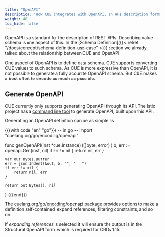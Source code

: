 ```yaml
---
title: "OpenAPI"
description: "How CUE integrates with OpenAPI, an API description format for REST"
weight: 40
toc_hide: false
---
```


OpenAPI is a standard for the description of REST APIs.
Describing value schema is one aspect of this.
In the
[Schema Definition]({{< relref "/docs/concept/schema-definition-use-case" >}})
section we already talked about the relationship between CUE and OpenAPI.

One aspect of OpenAPI is to define data schema.
CUE supports converting CUE values to such schema.
As CUE is more expressive than OpenAPI, it is not possible to generate
a fully accurate OpenAPI schema.
But CUE makes a best effort to encode as much as possible.


## Generate OpenAPI

CUE currently only supports generating OpenAPI through its API.
The Istio project has a
[command line tool](https://github.com/istio/tools/tree/master/cmd/cue-gen)
to generate OpenAPI, built upon this API.

Generating an OpenAPI definition can be as simple as

{{{with code "en" "go"}}}
-- in.go --
import "cuelang.org/go/encoding/openapi"

func genOpenAPI(inst *cue.Instance) ([]byte, error) {
	b, err := openapi.Gen(inst, nil)
	if err != nil {
		return nil, err
	}

	var out bytes.Buffer
	err = json.Indent(&out, b, "", "   ")
	if err != nil {
		return nil, err
	}

	return out.Bytes(), nil
}
{{{end}}}

The [cuelang.org/go/encoding/openapi](https://pkg.go.dev/cuelang.org/go/encoding/openapi)
package provides options to make a definition self-contained,
expand references, filtering constraints, and so on.

If _expanding references_ is selected it will ensure the output is
in the Structural OpenAPI form, which is required for CRDs 1.15.
